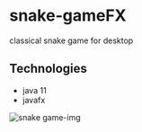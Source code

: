 # snake-gameFX
classical snake game for desktop 

## Technologies
* java 11
* javafx 

![snake game-img](https://user-images.githubusercontent.com/62031222/129458539-c8ba9d81-d8a2-439b-a0d7-89d1a0905f83.png)
